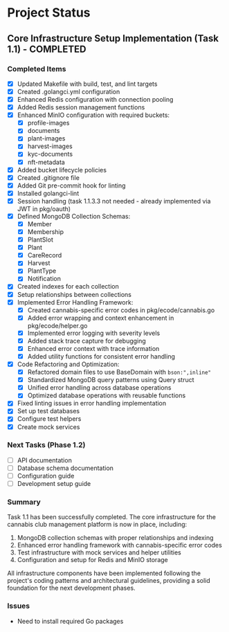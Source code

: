 # Project Status

## Core Infrastructure Setup Implementation (Task 1.1) - COMPLETED

### Completed Items

- [x] Updated Makefile with build, test, and lint targets
- [x] Created .golangci.yml configuration
- [x] Enhanced Redis configuration with connection pooling
- [x] Added Redis session management functions
- [x] Enhanced MinIO configuration with required buckets:
  - [x] profile-images
  - [x] documents
  - [x] plant-images
  - [x] harvest-images
  - [x] kyc-documents
  - [x] nft-metadata
- [x] Added bucket lifecycle policies
- [x] Created .gitignore file
- [x] Added Git pre-commit hook for linting
- [x] Installed golangci-lint
- [x] Session handling (task 1.1.3.3 not needed - already implemented via JWT in pkg/oauth)
- [x] Defined MongoDB Collection Schemas:
  - [x] Member
  - [x] Membership
  - [x] PlantSlot
  - [x] Plant
  - [x] CareRecord
  - [x] Harvest
  - [x] PlantType
  - [x] Notification
- [x] Created indexes for each collection
- [x] Setup relationships between collections
- [x] Implemented Error Handling Framework:
  - [x] Created cannabis-specific error codes in pkg/ecode/cannabis.go
  - [x] Added error wrapping and context enhancement in pkg/ecode/helper.go
  - [x] Implemented error logging with severity levels
  - [x] Added stack trace capture for debugging
  - [x] Enhanced error context with trace information
  - [x] Added utility functions for consistent error handling
- [x] Code Refactoring and Optimization:
  - [x] Refactored domain files to use BaseDomain with `bson:",inline"` 
  - [x] Standardized MongoDB query patterns using Query struct
  - [x] Unified error handling across database operations
  - [x] Optimized database operations with reusable functions
- [x] Fixed linting issues in error handling implementation
- [x] Set up test databases
- [x] Configure test helpers
- [x] Create mock services

### Next Tasks (Phase 1.2)

- [ ] API documentation
- [ ] Database schema documentation
- [ ] Configuration guide
- [ ] Development setup guide

### Summary

Task 1.1 has been successfully completed. The core infrastructure for the cannabis club management platform is now in place, including:

1. MongoDB collection schemas with proper relationships and indexing
2. Enhanced error handling framework with cannabis-specific error codes
3. Test infrastructure with mock services and helper utilities
4. Configuration and setup for Redis and MinIO storage

All infrastructure components have been implemented following the project's coding patterns and architectural guidelines, providing a solid foundation for the next development phases.

### Issues

- Need to install required Go packages 